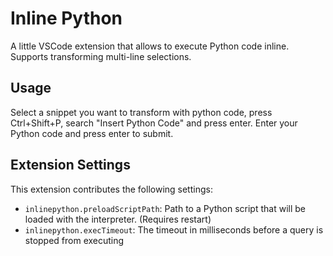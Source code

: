 # Inline Python

A little VSCode extension that allows to execute Python code inline. Supports transforming multi-line selections.

## Usage
Select a snippet you want to transform with python code, press Ctrl+Shift+P, search "Insert Python Code" and press enter. Enter your Python code and press enter to submit.

## Extension Settings
This extension contributes the following settings:

* `inlinepython.preloadScriptPath`: Path to a Python script that will be loaded with the interpreter. (Requires restart)
* `inlinepython.execTimeout`: The timeout in milliseconds before a query is stopped from executing

